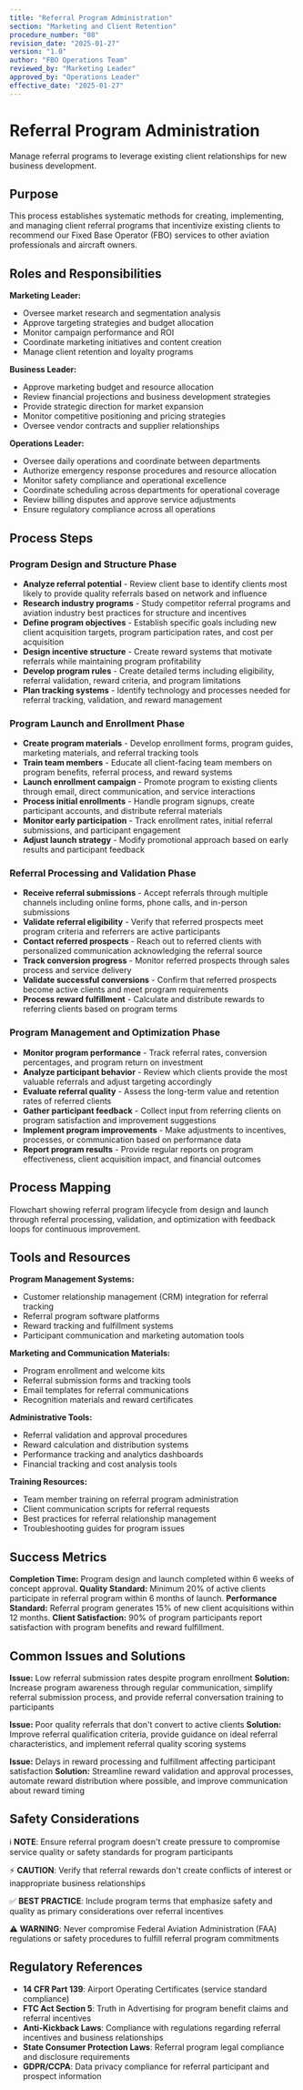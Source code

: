 ```yaml
---
title: "Referral Program Administration"
section: "Marketing and Client Retention"
procedure_number: "08"
revision_date: "2025-01-27"
version: "1.0"
author: "FBO Operations Team"
reviewed_by: "Marketing Leader"
approved_by: "Operations Leader"
effective_date: "2025-01-27"
---
```


# Referral Program Administration

Manage referral programs to leverage existing client relationships for new business development.

## Purpose

This process establishes systematic methods for creating, implementing, and managing client referral programs that incentivize existing clients to recommend our Fixed Base Operator (FBO) services to other aviation professionals and aircraft owners.

## Roles and Responsibilities

**Marketing Leader:**

- Oversee market research and segmentation analysis
- Approve targeting strategies and budget allocation
- Monitor campaign performance and ROI
- Coordinate marketing initiatives and content creation
- Manage client retention and loyalty programs

**Business Leader:**

- Approve marketing budget and resource allocation
- Review financial projections and business development strategies
- Provide strategic direction for market expansion
- Monitor competitive positioning and pricing strategies
- Oversee vendor contracts and supplier relationships

**Operations Leader:**

- Oversee daily operations and coordinate between departments
- Authorize emergency response procedures and resource allocation
- Monitor safety compliance and operational excellence
- Coordinate scheduling across departments for operational coverage
- Review billing disputes and approve service adjustments
- Ensure regulatory compliance across all operations
## Process Steps

### Program Design and Structure Phase

- **Analyze referral potential** - Review client base to identify clients most likely to provide quality referrals based on network and influence
- **Research industry programs** - Study competitor referral programs and aviation industry best practices for structure and incentives
- **Define program objectives** - Establish specific goals including new client acquisition targets, program participation rates, and cost per acquisition
- **Design incentive structure** - Create reward systems that motivate referrals while maintaining program profitability
- **Develop program rules** - Create detailed terms including eligibility, referral validation, reward criteria, and program limitations
- **Plan tracking systems** - Identify technology and processes needed for referral tracking, validation, and reward management

### Program Launch and Enrollment Phase

- **Create program materials** - Develop enrollment forms, program guides, marketing materials, and referral tracking tools
- **Train team members** - Educate all client-facing team members on program benefits, referral process, and reward systems
- **Launch enrollment campaign** - Promote program to existing clients through email, direct communication, and service interactions
- **Process initial enrollments** - Handle program signups, create participant accounts, and distribute referral materials
- **Monitor early participation** - Track enrollment rates, initial referral submissions, and participant engagement
- **Adjust launch strategy** - Modify promotional approach based on early results and participant feedback

### Referral Processing and Validation Phase

- **Receive referral submissions** - Accept referrals through multiple channels including online forms, phone calls, and in-person submissions
- **Validate referral eligibility** - Verify that referred prospects meet program criteria and referrers are active participants
- **Contact referred prospects** - Reach out to referred clients with personalized communication acknowledging the referral source
- **Track conversion progress** - Monitor referred prospects through sales process and service delivery
- **Validate successful conversions** - Confirm that referred prospects become active clients and meet program requirements
- **Process reward fulfillment** - Calculate and distribute rewards to referring clients based on program terms

### Program Management and Optimization Phase

- **Monitor program performance** - Track referral rates, conversion percentages, and program return on investment
- **Analyze participant behavior** - Review which clients provide the most valuable referrals and adjust targeting accordingly
- **Evaluate referral quality** - Assess the long-term value and retention rates of referred clients
- **Gather participant feedback** - Collect input from referring clients on program satisfaction and improvement suggestions
- **Implement program improvements** - Make adjustments to incentives, processes, or communication based on performance data
- **Report program results** - Provide regular reports on program effectiveness, client acquisition impact, and financial outcomes

## Process Mapping

Flowchart showing referral program lifecycle from design and launch through referral processing, validation, and optimization with feedback loops for continuous improvement.

## Tools and Resources

**Program Management Systems:**

- Customer relationship management (CRM) integration for referral tracking
- Referral program software platforms
- Reward tracking and fulfillment systems
- Participant communication and marketing automation tools

**Marketing and Communication Materials:**

- Program enrollment and welcome kits
- Referral submission forms and tracking tools
- Email templates for referral communications
- Recognition materials and reward certificates

**Administrative Tools:**

- Referral validation and approval procedures
- Reward calculation and distribution systems
- Performance tracking and analytics dashboards
- Financial tracking and cost analysis tools

**Training Resources:**

- Team member training on referral program administration
- Client communication scripts for referral requests
- Best practices for referral relationship management
- Troubleshooting guides for program issues

## Success Metrics

**Completion Time:** Program design and launch completed within 6 weeks of concept approval.
**Quality Standard:** Minimum 20% of active clients participate in referral program within 6 months of launch.
**Performance Standard:** Referral program generates 15% of new client acquisitions within 12 months.
**Client Satisfaction:** 90% of program participants report satisfaction with program benefits and reward fulfillment.

## Common Issues and Solutions

**Issue:** Low referral submission rates despite program enrollment
**Solution:** Increase program awareness through regular communication, simplify referral submission process, and provide referral conversation training to participants

**Issue:** Poor quality referrals that don't convert to active clients
**Solution:** Improve referral qualification criteria, provide guidance on ideal referral characteristics, and implement referral quality scoring systems

**Issue:** Delays in reward processing and fulfillment affecting participant satisfaction
**Solution:** Streamline reward validation and approval processes, automate reward distribution where possible, and improve communication about reward timing

## Safety Considerations

ℹ️ **NOTE**: Ensure referral program doesn't create pressure to compromise service quality or safety standards for program participants

⚡ **CAUTION**: Verify that referral rewards don't create conflicts of interest or inappropriate business relationships

✅ **BEST PRACTICE**: Include program terms that emphasize safety and quality as primary considerations over referral incentives

⚠️ **WARNING**: Never compromise Federal Aviation Administration (FAA) regulations or safety procedures to fulfill referral program commitments

## Regulatory References

- **14 CFR Part 139**: Airport Operating Certificates (service standard compliance)
- **FTC Act Section 5**: Truth in Advertising for program benefit claims and referral incentives
- **Anti-Kickback Laws**: Compliance with regulations regarding referral incentives and business relationships
- **State Consumer Protection Laws**: Referral program legal compliance and disclosure requirements
- **GDPR/CCPA**: Data privacy compliance for referral participant and prospect information
